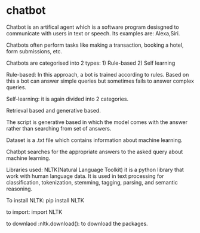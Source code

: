 # chatbot

Chatbot is an artifical agent which is a software program desisgned to communicate with users in text or speech. Its examples are: Alexa,Siri.

Chatbots often perform tasks like making a transaction, booking a hotel, form submissions, etc.

Chatbots are categorised into 2 types: 1) Rule-based 2) Self learning

Rule-based: In this approach, a bot is trained according to rules. Based on this a bot can answer simple queries but sometimes fails to answer complex queries.

Self-learning: it is again divided into 2 categories.

Retrieval based and generative based.

The script is generative based in which the model comes with the answer rather than searching from set of answers.

Dataset is a .txt file which contains information about machine learning.

Chatbpt searches for the appropriate answers to the asked query about machine learning.

Libraries used: NLTK(Natural Language Toolkit) it is a python library that work with human language data. It is used in text processing for classification, tokenization, stemming, tagging, parsing, and semantic reasoning.

To install NLTK: pip install NLTK

to import: import NLTK

to downlaod :nltk.download(): to download the packages.




